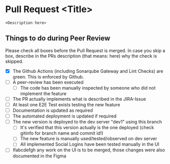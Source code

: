 # Pull Request \<Title>
`<Description here>`
## Things to do during Peer Review
Please check all boxes before the Pull Request is merged. In case you skip a box, describe in the PRs description (that means: here) why the check is skipped.
- [x] The Github Actions (including Sonarqube Gateway and Lint Checks) are green. This is enforced by Github. 
- [ ] A peer-review has been executed
  - [ ] The code has been manually inspected by someone who did not implement the feature
- [ ] The PR actually implements what is described in the JIRA-Issue
- [ ] At least one E2E Test exists testing the new feature
- [ ] Documentation is updated as required
- [ ] The automated deployment is updated if required
- [ ] The new version is deployed to the dev server "dev1" using this branch
  - [ ] It's verified that this version actually is the one deployed (check gitinfo for branch name and commit id!)
  - [ ] The new feature is manually used/tested/observed on dev server
  - [ ] All implemented Social Logins have been tested manually in the UI
- [ ] Ifabcdefgh any work on the UI is to be merged, those changes were also documented in the Figma 
